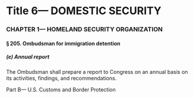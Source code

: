 
# Title 6— DOMESTIC SECURITY
### CHAPTER 1— HOMELAND SECURITY ORGANIZATION
#### § 205. Ombudsman for immigration detention
##### (e) Annual report

The Ombudsman shall prepare a report to Congress on an annual basis on its activities, findings, and recommendations.

Part B— U.S. Customs and Border Protection
